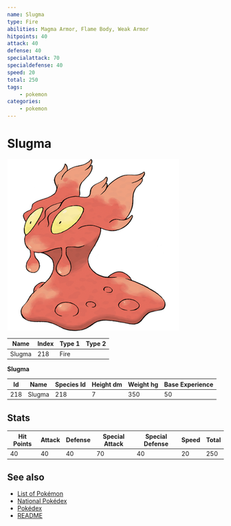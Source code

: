 ```yaml
---
name: Slugma
type: Fire
abilities: Magma Armor, Flame Body, Weak Armor
hitpoints: 40
attack: 40
defense: 40
specialattack: 70
specialdefense: 40
speed: 20
total: 250
tags:
    - pokemon
categories:
    - pokemon
---
```


# Slugma


![Slugma](images/218.png)

| **Name** | **Index** | **Type 1** | **Type 2** |
|----|----|----|----|
| Slugma | 218 | Fire  |  |

**Slugma** 




| **Id** | **Name** | **Species Id** | **Height dm** | **Weight hg** | **Base Experience** |
|--------|----------|----------------|------------|------------|---------------------|
| 218 | Slugma | 218 | 7 | 350 | 50 |



## Stats

| **Hit Points** | **Attack** | **Defense** | **Special Attack** | **Special Defense** | **Speed** | **Total** |
|----------------|------------|-------------|--------------------|---------------------|-----------|-----------|
| 40 | 40 | 40 | 70 | 40 | 20 | 250 |

## See also

- [List of Pokémon](../pokemon.md)
- [National Pokédex](../national_pokedex.md)
- [Pokédex](../pokedex.md)
- [README](../README.md)
